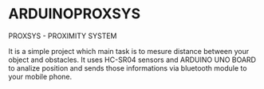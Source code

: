 # ARDUINOPROXSYS

PROXSYS - PROXIMITY SYSTEM

It is a simple project which main task is to mesure distance between your object and obstacles. It uses HC-SR04 sensors and  ARDUINO UNO BOARD to analize position and sends those informations via bluetooth module to your mobile phone. 
